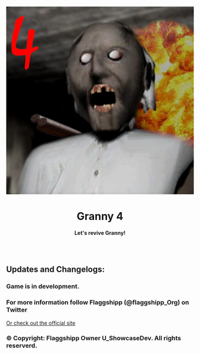 <p align="center">
  <img src="fastlane/metadata/en-US/Icon.png">
</p>
<h1 align="center"> Granny 4 </h1>
<p align="center">
  <b > Let's revive Granny! </b>
</p>

<br>
<br>

## Updates and Changelogs:
### Game is in development.
### For more information follow Flaggshipp (@flaggshipp_Org) on Twitter
<a href="http://store.flaggshipp.org/granny4.html"> Or check out the official site </a>

### © Copyright: Flaggshipp Owner U_ShowcaseDev. All rights reserverd.
